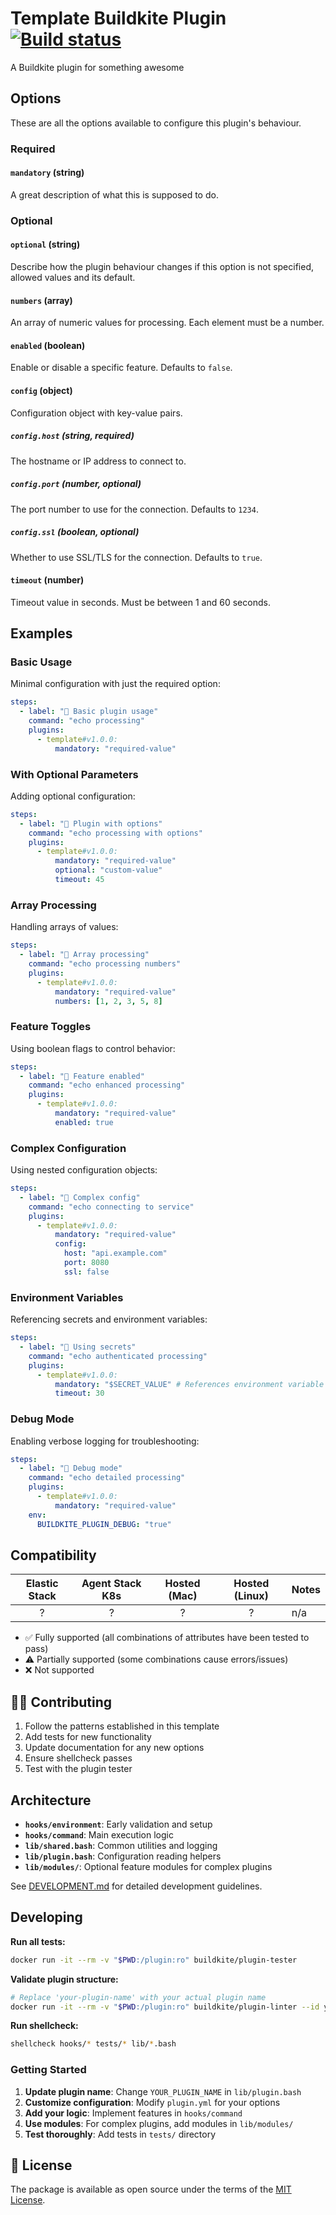 # Template Buildkite Plugin [![Build status](https://badge.buildkite.com/d673030645c7f3e7e397affddd97cfe9f93a40547ed17b6dc5.svg)](https://buildkite.com/buildkite/plugins-template)

A Buildkite plugin for something awesome

## Options

These are all the options available to configure this plugin's behaviour.

### Required

#### `mandatory` (string)

A great description of what this is supposed to do.

### Optional

#### `optional` (string)

Describe how the plugin behaviour changes if this option is not specified, allowed values and its default.

#### `numbers` (array)

An array of numeric values for processing. Each element must be a number.

#### `enabled` (boolean)

Enable or disable a specific feature. Defaults to `false`.

#### `config` (object)

Configuration object with key-value pairs.

##### `config.host` (string, required)

The hostname or IP address to connect to.

##### `config.port` (number, optional)

The port number to use for the connection. Defaults to `1234`.

##### `config.ssl` (boolean, optional)

Whether to use SSL/TLS for the connection. Defaults to `true`.

#### `timeout` (number)

Timeout value in seconds. Must be between 1 and 60 seconds.

## Examples

### Basic Usage

Minimal configuration with just the required option:

```yaml
steps:
  - label: "🔨 Basic plugin usage"
    command: "echo processing"
    plugins:
      - template#v1.0.0:
          mandatory: "required-value"
```

### With Optional Parameters

Adding optional configuration:

```yaml
steps:
  - label: "🔨 Plugin with options"
    command: "echo processing with options"
    plugins:
      - template#v1.0.0:
          mandatory: "required-value"
          optional: "custom-value"
          timeout: 45
```

### Array Processing

Handling arrays of values:

```yaml
steps:
  - label: "🔨 Array processing"
    command: "echo processing numbers"
    plugins:
      - template#v1.0.0:
          mandatory: "required-value"
          numbers: [1, 2, 3, 5, 8]
```

### Feature Toggles

Using boolean flags to control behavior:

```yaml
steps:
  - label: "🔨 Feature enabled"
    command: "echo enhanced processing"
    plugins:
      - template#v1.0.0:
          mandatory: "required-value"
          enabled: true
```

### Complex Configuration

Using nested configuration objects:

```yaml
steps:
  - label: "🔨 Complex config"
    command: "echo connecting to service"
    plugins:
      - template#v1.0.0:
          mandatory: "required-value"
          config:
            host: "api.example.com"
            port: 8080
            ssl: false
```

### Environment Variables

Referencing secrets and environment variables:

```yaml
steps:
  - label: "🔨 Using secrets"
    command: "echo authenticated processing"
    plugins:
      - template#v1.0.0:
          mandatory: "$SECRET_VALUE" # References environment variable
          timeout: 30
```

### Debug Mode

Enabling verbose logging for troubleshooting:

```yaml
steps:
  - label: "🔨 Debug mode"
    command: "echo detailed processing"
    plugins:
      - template#v1.0.0:
          mandatory: "required-value"
    env:
      BUILDKITE_PLUGIN_DEBUG: "true"
```

## Compatibility

| Elastic Stack | Agent Stack K8s | Hosted (Mac) | Hosted (Linux) | Notes |
| :-----------: | :-------------: | :----------: | :------------: | :---- |
|       ?       |        ?        |      ?       |       ?        | n/a   |

- ✅ Fully supported (all combinations of attributes have been tested to pass)
- ⚠️ Partially supported (some combinations cause errors/issues)
- ❌ Not supported

## 👩‍💻 Contributing

1. Follow the patterns established in this template
2. Add tests for new functionality
3. Update documentation for any new options
4. Ensure shellcheck passes
5. Test with the plugin tester

## Architecture

- **`hooks/environment`**: Early validation and setup
- **`hooks/command`**: Main execution logic
- **`lib/shared.bash`**: Common utilities and logging
- **`lib/plugin.bash`**: Configuration reading helpers
- **`lib/modules/`**: Optional feature modules for complex plugins

See [DEVELOPMENT.md](DEVELOPMENT.md) for detailed development guidelines.

## Developing

**Run all tests:**

```bash
docker run -it --rm -v "$PWD:/plugin:ro" buildkite/plugin-tester
```

**Validate plugin structure:**

```bash
# Replace 'your-plugin-name' with your actual plugin name
docker run -it --rm -v "$PWD:/plugin:ro" buildkite/plugin-linter --id your-plugin-name --path /plugin
```

**Run shellcheck:**

```bash
shellcheck hooks/* tests/* lib/*.bash
```

### Getting Started

1. **Update plugin name**: Change `YOUR_PLUGIN_NAME` in `lib/plugin.bash`
2. **Customize configuration**: Modify `plugin.yml` for your options
3. **Add your logic**: Implement features in `hooks/command`
4. **Use modules**: For complex plugins, add modules in `lib/modules/`
5. **Test thoroughly**: Add tests in `tests/` directory

## 📜 License

The package is available as open source under the terms of the [MIT License](https://opensource.org/licenses/MIT).
